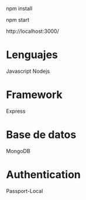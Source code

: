 npm install

npm start

http://localhost:3000/

# Lenguajes

Javascript
Nodejs

# Framework

Express

# Base de datos

MongoDB

# Authentication

Passport-Local
